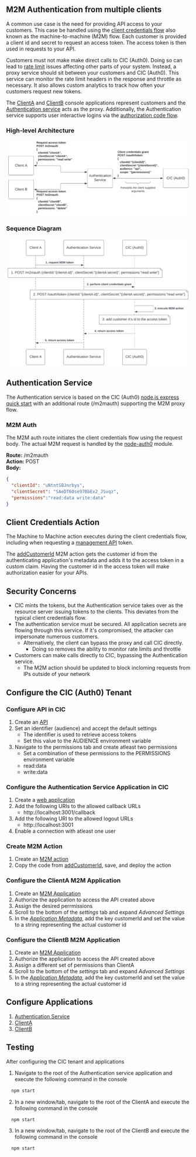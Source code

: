 ## M2M Authentication from multiple clients
A common use case is the need for providing API access to your customers. This case be handled using the [client credentials flow](https://auth0.com/docs/get-started/authentication-and-authorization-flow/client-credentials-flow) also known as the machine-to-machine (M2M) flow. Each customer is provided a client id and secret to request an access token. The access token is then used in requests to your API. 

Customers must not make make direct calls to CIC (Auth0). Doing so can lead to [rate limit](https://auth0.com/docs/troubleshoot/customer-support/operational-policies/rate-limit-policy) issues affecting other parts of your system. Instead, a proxy service should sit between your customers and CIC (Auth0). This service can monitor the rate limit headers in the response and throttle as necessary. It also allows custom analytics to track how often your customers request new tokens.  

The [ClientA](./ClientA/) and [ClientB](./ClientB/) console applications represent customers and the [Authentication service](./AuthenticationService/) acts as the proxy. Additionally, the Authentication service supports user interactive logins via the [authorization code flow](https://auth0.com/docs/get-started/authentication-and-authorization-flow/authorization-code-flow). 

### High-level Architecture  
![Architecture Diagram](./resources/arch.png)  

### Sequence Diagram  
![Sequence Diagram](./resources/flow.png)  

## Authentication Service
The Authentication service is based on the CIC (Auth0) [node.js express quick start](https://auth0.com/docs/quickstart/webapp/express/01-login) with an additional route (/m2mauth) supporting the M2M proxy flow. 

### M2M Auth
The M2M auth route initiates the client credentials flow using the request body. The actual M2M request is handled by the [node-auth0](https://github.com/auth0/node-auth0) module.  

**Route:** /m2mauth  
**Action:** POST  
**Body:**
```json
{
  "clientId": "uNtntSBJnrbys", 
  "clientSecret": "SAeDT6Ose97BbEx2_JSvqz", 
  "permissions":"read:data write:data"
}
```
## Client Credentials Action 
The Machine to Machine action executes during the client credentials flow, including when requesting a [management API](https://auth0.com/docs/api#management-api) token.  

The [addCustomerId](./CICM2MActions/addCustomerId.js) M2M action gets the customer id from the authenticating application's metadata and adds it to the access token in a custom claim. Having the customer id in the access token will make authorization easier for your APIs.

## Security Concerns  
* CIC mints the tokens, but the Authentication service takes over as the resource server issuing tokens to the clients. This deviates from the typical client credentials flow.
* The authentication service must be secured. All application secrets are flowing through this service. If it's compromised, the attacker can impersonate numerous customers.
  - Alternatively, the client can bypass the proxy and call CIC directly.
    - Doing so removes the ability to monitor rate limits and throttle
* Customers can make calls directly to CIC, bypassing the Authentication service.  
  - The M2M action should be updated to block incloming requests from IPs outside of your network  


## Configure the CIC (Auth0) Tenant
### Configure API in CIC  
1. Create an [API](https://auth0.com/docs/get-started/auth0-overview/set-up-apis)  
2. Set an identifier (audience) and accept the default settings
    - The identifier is used to retrieve access tokens
    - Set this value to the AUDIENCE environment variable  
3. Navigate to the permissions tab and create atleast two permissions
    - Set a combination of these permissions to the PERMISSIONS environment variable  
    - read:data  
    - write:data      

### Configure the Authentication Service Application in CIC
1. Create a [web application](https://auth0.com/docs/get-started/auth0-overview/create-applications/regular-web-apps)
2. Add the following URIs to the allowed callback URLs
    - http://localhost:3001/callback    
3. Add the following URI to the allowed logout URLs
    - http://localhost:3001
4. Enable a connection with atleast one user

### Create M2M Action
  1. Create an [M2M action](https://auth0.com/docs/customize/actions/write-your-first-action#create-an-action)
  2. Copy the code from [addCustomerId](./CICM2MActions/addCustomerId.js), save, and deploy the action 
 
### Configure the ClientA M2M Application
1. Create an [M2M Application](https://auth0.com/docs/get-started/auth0-overview/create-applications/machine-to-machine-apps)
2. Authorize the application to access the API created above
3. Assign the desired perrmissions
4. Scroll to the bottom of the *settings* tab and expand *Advanced Settings*
5. In the [*Application Metadata*](https://auth0.com/docs/get-started/applications/configure-application-metadata), add the key customerId and set the value to a string representing the actual customer id 

### Configure the ClientB M2M Application
1. Create an [M2M Application](https://auth0.com/docs/get-started/auth0-overview/create-applications/machine-to-machine-apps)
2. Authorize the application to access the API created above
3. Assign a different set of permissions than ClientA
4. Scroll to the bottom of the *settings* tab and expand *Advanced Settings*
5. In the [*Application Metadata*](https://auth0.com/docs/get-started/applications/configure-application-metadata), add the key customerId and set the value to a string representing the actual customer id 

## Configure Applications
1. [Authentication Service](./AuthenticationService/README.md)
2. [ClientA](./ClientA/README.md)
3. [ClientB](./ClientB/README.md)

 ## Testing  
After configuring the CIC tenant and applications

1. Navigate to the root of the Authentication service application and execute the following command in the console
```bash
  npm start
```
2. In a new window/tab, navigate to the root of the ClientA and execute the following command in the console
```bash
  npm start
```
3. In a new window/tab, navigate to the root of the ClientB and execute the following command in the console
```bash
  npm start
```

